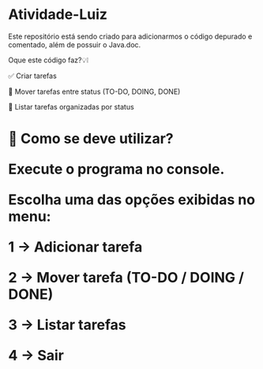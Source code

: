# Atividade-Luiz
Este repositório está sendo criado para adicionarmos  o  código depurado e comentado, além de possuir o Java.doc.


Oque este código faz?💡❕


✅ Criar tarefas

🔄 Mover tarefas entre status (TO-DO, DOING, DONE)

📌 Listar tarefas organizadas por status


 <h1> 🚀 Como se deve utilizar?

Execute o programa no console.

Escolha uma das opções exibidas no menu:

1 → Adicionar tarefa

2 → Mover tarefa (TO-DO / DOING / DONE)

3 → Listar tarefas

4 → Sair
</h1>

